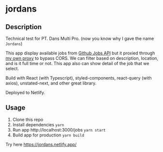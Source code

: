 # jordans

## Description

Technical test for PT. Dans Multi Pro. (now you know why I gave the name `Jordans`)

This app display available jobs from [Github Jobs API](https://jobs.github.com/api) but it proxied through [my own proxy](https://github.com/iwgx/github-jobs-middleman) to bypass CORS. We can filter based on description, location, and is it full time or not. This app also can show detail of the job that we select.

Build with React (with Typescript), styled-components, react-query (with axios), unstated-next, and other great library.

Deployed to Netlify.

## Usage

1. Clone this repo
2. Install dependencies `yarn`
3. Run app http://localhost:3000/jobs `yarn start`
4. Build app for production `yarn build`

Try here https://jordans.netlify.app/
